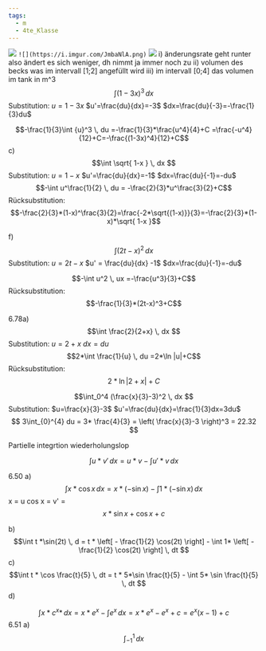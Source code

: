 ```yaml
---
tags:
  - m
  - 4te_Klasse
---
```

![](https://i.imgur.com/7qucA93.png)
`![](https://i.imgur.com/JmbaNlA.png)`
![](https://i.imgur.com/dWpwBCV.png)
i)
änderungsrate geht runter also ändert es sich weniger, dh nimmt ja immer noch zu
ii)
volumen des becks was im intervall [1;2] angefüllt wird
iii)
im intervall [0;4] das volumen im tank in m^3
$$
\int (1-3x)^3 \, dx 
$$
Substitution:
$u=1-3x$
$u'=\frac{du}{dx}=-3$
$dx=\frac{du}{-3}=-\frac{1}{3}du$

$$-\frac{1}{3}\int {u}^3 \, du =-\frac{1}{3}*\frac{u^4}{4}+C =\frac{-u^4}{12}+C=-\frac{(1-3x)^4}{12}+C$$
c) 
$$\int \sqrt{ 1-x } \, dx $$
Substitution:
$u=1-x$
$u'=\frac{du}{dx}=-1$
$dx=\frac{du}{-1}=-du$
$$-\int u^\frac{1}{2} \, du = -\frac{2}{3}*u^\frac{3}{2}+C$$
Rücksubstitution:
$$-\frac{2}{3}*(1-x)^\frac{3}{2}=\frac{-2*\sqrt{(1-x)}}{3}=-\frac{2}{3}*(1-x)*\sqrt{ 1-x }$$

f)
$$\int (2t-x)^2 \, dx $$
Substitution:
$u=2t-x$
$u' = \frac{du}{dx} -1$
$dx=\frac{du}{-1}=-du$

$$-\int u^2 \, ux =-\frac{u^3}{3}+C$$
Rücksubstitution:
$$-\frac{1}{3}*(2t-x)^3+C$$

6.78a)
$$\int \frac{2}{2+x} \, dx $$
Substitution:
$u=2+x$
$dx=du$
$$2*\int \frac{1}{u} \, du =2*\ln |u|+C$$
Rücksubstitution:
$$2*\ln|2+x|+C$$

$$\int_0^4 (\frac{x}{3}-3)^2 \, dx $$
Substitution:
$u=\frac{x}{3}-3$
$u'=\frac{du}{dx}=\frac{1}{3}dx=3du$
$$ 3\int_{0}^{4} du = 3* \frac{4}{3} = \left(  \frac{x}{3}-3 \right)^3 = 22.32 $$

Partielle integrtion wiederholungslop

$$ \int  u*v' \, dx=u *v - \int u'*v \, dx  $$

6.50 a)
$$\int x * \cos x \, dx = x* (- \sin x)- \int 1* (-\sin x) \, dx  $$
x = u
cos x = v'
= $$x * \sin x + \cos x +c$$

b)
$$\int t *\sin(2t)  \, d = t * \left[ - \frac{1}{2} \cos(2t) \right] - \int 1* \left[  - \frac{1}{2} \cos(2t) \right] \, dt $$
c)
$$\int t * \cos \frac{t}{5} \, dt = t * 5*\sin \frac{t}{5} - \int 5* \sin \frac{t}{5} \, dt $$
d)

$$\int x * c^x* \, dx = x*e^x - \int e^x \, dx = x* e^x - e^x +c = e^x(x-1)+c$$
6.51
a)
$$\int_{-1}^{1}  \, dx $$